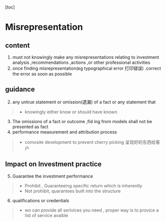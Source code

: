 [toc]

# Misrepresentation


## content

1. must not knowingly make any misrepresentations relating to investment analysis ,recommendations  ,actions ,or other professional activities 
2. once finding misrepresentation(eg typographical error 打印错误) .correct the error as soon as possible 

## guidance

2. any untrue statement or omission(遗漏) of a fact or any statement that 
> - knowingly  either know or should have known 

3. The omissions of a fact or outcome ,fid ing from models shall not be presented as fact 
4.    performance measurement and attribution process
> - comosite development to prevent cherry picking  呈现好的东西给客户 

## Impact on Investment practice 

5. Guarantee the investment performance  
> -  Prohibit , Guaranteeing specific return which is inherently 
> - Not prohibit, quarantees built into the structure 


6. qualifications or credentials 

> - wo can provide all serivices you need , proper way is to provice a list of service avaible 

